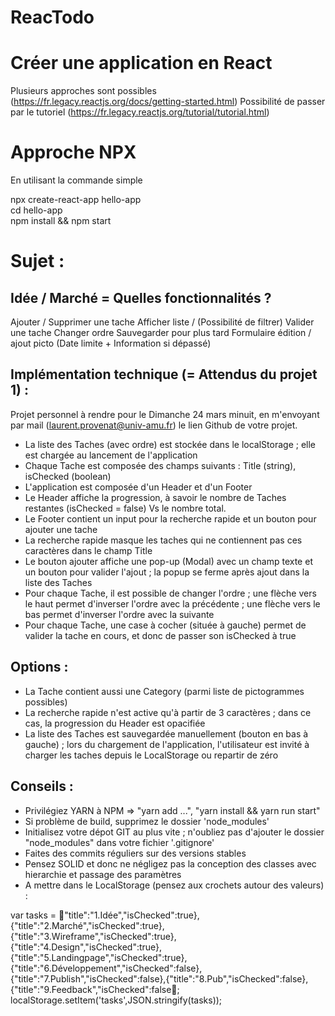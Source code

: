 # ReacTodo

# Créer une application en React

Plusieurs approches sont possibles (https://fr.legacy.reactjs.org/docs/getting-started.html)
Possibilité de passer par le tutoriel (https://fr.legacy.reactjs.org/tutorial/tutorial.html)

# Approche NPX
En utilisant la commande simple

npx create-react-app hello-app \
cd hello-app \
npm install && npm start

# Sujet :

## Idée / Marché = Quelles fonctionnalités ?

Ajouter / Supprimer une tache
Afficher liste / (Possibilité de filtrer)
Valider une tache
Changer ordre
Sauvegarder pour plus tard
Formulaire édition / ajout picto
(Date limite + Information si dépassé)

## Implémentation technique (= Attendus du projet 1) :

Projet personnel à rendre pour le Dimanche 24 mars minuit, en m'envoyant par mail (laurent.provenat@univ-amu.fr) le lien Github de votre projet.

- La liste des Taches (avec ordre) est stockée dans le localStorage ; elle est chargée au lancement de l'application
- Chaque Tache est composée des champs suivants : Title (string), isChecked (boolean)
- L'application est composée d'un Header et d'un Footer
- Le Header affiche la progression, à savoir le nombre de Taches restantes (isChecked = false) Vs le nombre total.
- Le Footer contient un input pour la recherche rapide et un bouton pour ajouter une tache
- La recherche rapide masque les taches qui ne contiennent pas ces caractères dans le champ Title
- Le bouton ajouter affiche une pop-up (Modal) avec un champ texte et un bouton pour valider l'ajout ; la popup se ferme après ajout dans la liste des Taches
- Pour chaque Tache, il est possible de changer l'ordre ; une flèche vers le haut permet d'inverser l'ordre avec la précédente ; une flèche vers le bas permet d'inverser l'ordre avec la suivante
- Pour chaque Tache, une case à cocher (située à gauche) permet de valider la tache en cours, et donc de passer son isChecked à true

## Options : 

- La Tache contient aussi une Category (parmi liste de pictogrammes possibles)
- La recherche rapide n'est active qu'à partir de 3 caractères ; dans ce cas, la progression du Header est opacifiée
- La liste des Taches est sauvegardée manuellement (bouton en bas à gauche) ; lors du chargement de l'application, l'utilisateur est invité à charger les taches depuis le LocalStorage ou repartir de zéro

## Conseils :

- Privilégiez YARN à NPM => "yarn add ...", "yarn install && yarn run start"
- Si problème de build, supprimez le dossier 'node_modules'
- Initialisez votre dépot GIT au plus vite ; n'oubliez pas d'ajouter le dossier "node_modules" dans votre fichier '.gitignore'
- Faites des commits réguliers sur des versions stables
- Pensez SOLID et donc ne négligez pas la conception des classes avec hierarchie et passage des paramètres
- A mettre dans le LocalStorage (pensez aux crochets autour des valeurs) :

var tasks = "title":"1.Idée","isChecked":true},{"title":"2.Marché","isChecked":true},{"title":"3.Wireframe","isChecked":true},{"title":"4.Design","isChecked":true},{"title":"5.Landingpage","isChecked":true},{"title":"6.Développement","isChecked":false},{"title":"7.Publish","isChecked":false},{"title":"8.Pub","isChecked":false},{"title":"9.Feedback","isChecked":false; localStorage.setItem('tasks',JSON.stringify(tasks));